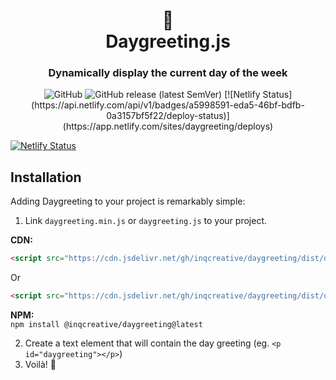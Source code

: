 <div align="center">
  <h1>📆<br>Daygreeting.js</h1>
  <h3>Dynamically display the current day of the week</h3>
  <!--<a href="https://badge.fury.io/gh/inqcreative%2Fdaygreeting"><img src="https://badge.fury.io/gh/inqcreative%2Fdaygreeting.svg" alt="GitHub version" height="18"></a>-->
  <img alt="GitHub" src="https://img.shields.io/github/license/inqcreative/daygreeting">
  <img alt="GitHub release (latest SemVer)" src="https://img.shields.io/github/v/release/inqcreative/daygreeting">
  [![Netlify Status](https://api.netlify.com/api/v1/badges/a5998591-eda5-46bf-bdfb-0a3157bf5f22/deploy-status)](https://app.netlify.com/sites/daygreeting/deploys)
</div>

[![Netlify Status](https://api.netlify.com/api/v1/badges/a5998591-eda5-46bf-bdfb-0a3157bf5f22/deploy-status)](https://app.netlify.com/sites/daygreeting/deploys)

## Installation
Adding Daygreeting to your project is remarkably simple:

1.  Link  `daygreeting.min.js`  or  `daygreeting.js`  to your project.

**CDN:** 
```html
<script src="https://cdn.jsdelivr.net/gh/inqcreative/daygreeting/dist/daygreeting.min.js"></script>
```
Or
```html
<script src="https://cdn.jsdelivr.net/gh/inqcreative/daygreeting/dist/daygreeting.js"></script>
```

**NPM:**
<br>
`npm install @inqcreative/daygreeting@latest`

2.  Create a text element that will contain the day greeting (eg.  `<p id="daygreeting"></p>`)
3.  Voilà! :partying_face:
